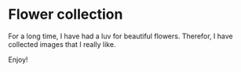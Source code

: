 # Flower collection

For a long time, I have had a luv for beautiful flowers. Therefor, I have collected images that I really like.

Enjoy!
